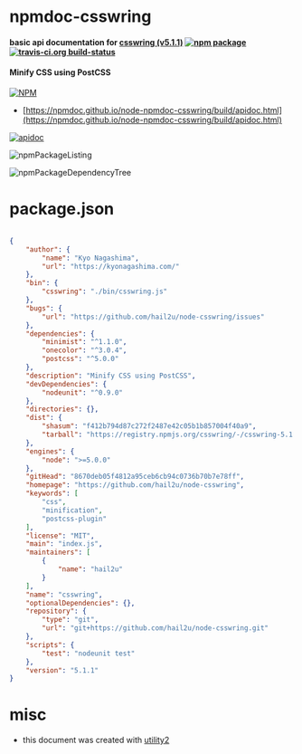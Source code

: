 # npmdoc-csswring

#### basic api documentation for  [csswring (v5.1.1)](https://github.com/hail2u/node-csswring)  [![npm package](https://img.shields.io/npm/v/npmdoc-csswring.svg?style=flat-square)](https://www.npmjs.org/package/npmdoc-csswring) [![travis-ci.org build-status](https://api.travis-ci.org/npmdoc/node-npmdoc-csswring.svg)](https://travis-ci.org/npmdoc/node-npmdoc-csswring)

#### Minify CSS using PostCSS

[![NPM](https://nodei.co/npm/csswring.png?downloads=true&downloadRank=true&stars=true)](https://www.npmjs.com/package/csswring)

- [https://npmdoc.github.io/node-npmdoc-csswring/build/apidoc.html](https://npmdoc.github.io/node-npmdoc-csswring/build/apidoc.html)

[![apidoc](https://npmdoc.github.io/node-npmdoc-csswring/build/screenCapture.buildCi.browser.%252Ftmp%252Fbuild%252Fapidoc.html.png)](https://npmdoc.github.io/node-npmdoc-csswring/build/apidoc.html)

![npmPackageListing](https://npmdoc.github.io/node-npmdoc-csswring/build/screenCapture.npmPackageListing.svg)

![npmPackageDependencyTree](https://npmdoc.github.io/node-npmdoc-csswring/build/screenCapture.npmPackageDependencyTree.svg)



# package.json

```json

{
    "author": {
        "name": "Kyo Nagashima",
        "url": "https://kyonagashima.com/"
    },
    "bin": {
        "csswring": "./bin/csswring.js"
    },
    "bugs": {
        "url": "https://github.com/hail2u/node-csswring/issues"
    },
    "dependencies": {
        "minimist": "^1.1.0",
        "onecolor": "^3.0.4",
        "postcss": "^5.0.0"
    },
    "description": "Minify CSS using PostCSS",
    "devDependencies": {
        "nodeunit": "^0.9.0"
    },
    "directories": {},
    "dist": {
        "shasum": "f412b794d87c272f2487e42c05b1b857004f40a9",
        "tarball": "https://registry.npmjs.org/csswring/-/csswring-5.1.1.tgz"
    },
    "engines": {
        "node": ">=5.0.0"
    },
    "gitHead": "8670deb05f4812a95ceb6cb94c0736b70b7e78ff",
    "homepage": "https://github.com/hail2u/node-csswring",
    "keywords": [
        "css",
        "minification",
        "postcss-plugin"
    ],
    "license": "MIT",
    "main": "index.js",
    "maintainers": [
        {
            "name": "hail2u"
        }
    ],
    "name": "csswring",
    "optionalDependencies": {},
    "repository": {
        "type": "git",
        "url": "git+https://github.com/hail2u/node-csswring.git"
    },
    "scripts": {
        "test": "nodeunit test"
    },
    "version": "5.1.1"
}
```



# misc
- this document was created with [utility2](https://github.com/kaizhu256/node-utility2)
